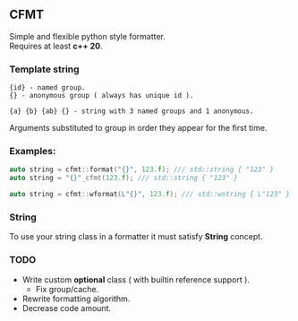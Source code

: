 CFMT
----
Simple and flexible python style formatter.  
Requires at least **c++ 20**.  

### Template string
```
{id} - named group.
{} - anonymous group ( always has unique id ).

{a} {b} {ab} {} - string with 3 named groups and 1 anonymous.
```

Arguments substituted to group in order they appear for the first time.

### Examples:
```c++
auto string = cfmt::format("{}", 123.f); /// std::string { "123" }
auto string = "{}"_cfmt(123.f); /// std::string { "123" }
```

```c++
auto string = cfmt::wformat(L"{}", 123.f); /// std::wstring { L"123" }
```

### String
To use your string class in a formatter it must satisfy **String** concept.

### TODO
- Write custom __optional__ class ( with builtin reference support ). 
    - Fix group/cache.
- Rewrite formatting algorithm.
- Decrease code amount. 

